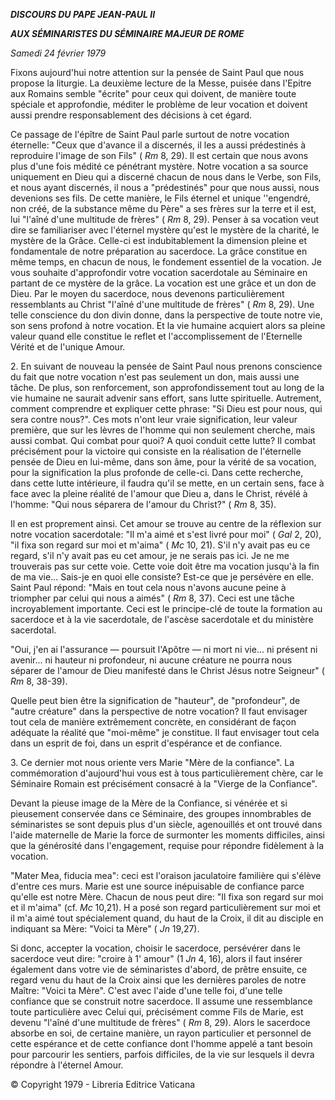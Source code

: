 ***DISCOURS DU PAPE JEAN-PAUL II***

***AUX SÉMINARISTES DU SÉMINAIRE MAJEUR DE ROME***

*Samedi 24 février 1979*

Fixons aujourd'hui notre attention sur la pensée de Saint Paul que nous propose la liturgie. La deuxième lecture de la Messe, puisée dans l'Epitre aux Romains semble "écrite" pour ceux qui doivent, de manière toute spéciale et approfondie, méditer le problème de leur vocation et doivent aussi prendre responsablement des décisions à cet égard.

Ce passage de l'épître de Saint Paul parle surtout de notre vocation éternelle: "Ceux que d'avance il a discernés, il les a aussi prédestinés à reproduire l'image de son Fils" ( *Rm* 8, 29). Il est certain que nous avons plus d'une fois médité ce pénétrant mystère. Notre vocation a sa source uniquement en Dieu qui a discerné chacun de nous dans le Verbe, son Fils, et nous ayant discernés, il nous a "prédestinés" pour que nous aussi, nous devenions ses fils. De cette manière, le Fils éternel et unique ''engendré, non créé, de la substance même du Père" a ses frères sur la terre et il est, lui "l'aîné d'une multitude de frères" ( *Rm* 8, 29). Penser à sa vocation veut dire se familiariser avec l'éternel mystère qu'est le mystère de la charité, le mystère de la Grâce. Celle-ci est indubitablement la dimension pleine et fondamentale de notre préparation au sacerdoce. La grâce constitue en même temps, en chacun de nous, le fondement essentiel de la vocation. Je vous souhaite d'approfondir votre vocation sacerdotale au Séminaire en partant de ce mystère de la grâce. La vocation est une grâce et un don de Dieu. Par le moyen du sacerdoce, nous devenons particulièrement ressemblants au Christ "l'aîné d'une multitude de frères" ( *Rm* 8, 29). Une telle conscience du don divin donne, dans la perspective de toute notre vie, son sens profond à notre vocation. Et la vie humaine acquiert alors sa pleine valeur quand elle constitue le reflet et l'accomplissement de l'Eternelle Vérité et de l'unique Amour.

2\. En suivant de nouveau la pensée de Saint Paul nous prenons conscience du fait que notre vocation n'est pas seulement un don, mais aussi une tâche. De plus, son renforcement, son approfondissement tout au long de la vie humaine ne saurait advenir sans effort, sans lutte spirituelle. Autrement, comment comprendre et expliquer cette phrase: "Si Dieu est pour nous, qui sera contre nous?". Ces mots n'ont leur vraie signification, leur valeur première, que sur les lèvres de l'homme qui non seulement cherche, mais aussi combat. Qui combat pour quoi? A quoi conduit cette lutte? Il combat précisément pour la victoire qui consiste en la réalisation de l'éternelle pensée de Dieu en lui-même, dans son âme, pour la vérité de sa vocation, pour la signification la plus profonde de celle-ci. Dans cette recherche, dans cette lutte intérieure, il faudra qu'il se mette, en un certain sens, face à face avec la pleine réalité de l'amour que Dieu a, dans le Christ, révélé à l'homme: "Qui nous séparera de l'amour du Christ?" ( *Rm* 8, 35).

Il en est proprement ainsi. Cet amour se trouve au centre de la réflexion sur notre vocation sacerdotale: "Il m'a aimé et s'est livré pour moi" ( *Gal* 2, 20), "il fixa son regard sur moi et m'aima" ( *Mc* 10, 21). S'il n'y avait pas eu ce regard, s'il n'y avait pas eu cet amour, je ne serais pas ici. Je ne me trouverais pas sur cette voie. Cette voie doit être ma vocation jusqu'à la fin de ma vie... Sais-je en quoi elle consiste? Est-ce que je persévère en elle. Saint Paul répond: "Mais en tout cela nous n'avons aucune peine à triompher par celui qui nous a aimés" ( *Rm* 8, 37). Ceci est une tâche incroyablement importante. Ceci est le principe-clé de toute la formation au sacerdoce et à la vie sacerdotale, de l'ascèse sacerdotale et du ministère sacerdotal.

"Oui, j'en ai l'assurance — poursuit l'Apôtre — ni mort ni vie... ni présent ni avenir... ni hauteur ni profondeur, ni aucune créature ne pourra nous séparer de l'amour de Dieu manifesté dans le Christ Jésus notre Seigneur" ( *Rm* 8, 38-39).

Quelle peut bien être la signification de "hauteur", de "profondeur", de "autre créature" dans la perspective de notre vocation? Il faut envisager tout cela de manière extrêmement concrète, en considérant de façon adéquate la réalité que "moi-même" je constitue. Il faut envisager tout cela dans un esprit de foi, dans un esprit d'espérance et de confiance.

3\. Ce dernier mot nous oriente vers Marie "Mère de la confiance". La commémoration d'aujourd'hui vous est à tous particulièrement chère, car le Séminaire Romain est précisément consacré à la "Vierge de la Confiance".

Devant la pieuse image de la Mère de la Confiance, si vénérée et si pieusement conservée dans ce Séminaire, des groupes innombrables de séminaristes se sont depuis plus d'un siècle, agenouillés et ont trouvé dans l'aide maternelle de Marie la force de surmonter les moments difficiles, ainsi que la générosité dans l'engagement, requise pour répondre fidèlement à la vocation.

"Mater Mea, fiducia mea": ceci est l'oraison jaculatoire familière qui s'élève d'entre ces murs. Marie est une source inépuisable de confiance parce qu'elle est notre Mère. Chacun de nous peut dire: "Il fixa son regard sur moi et il m'aima" (cf. *Mc* 10,21). H a posé son regard particulièrement sur moi et il m'a aimé tout spécialement quand, du haut de la Croix, il dit au disciple en indiquant sa Mère: "Voici ta Mère" ( *Jn* 19,27).

Si donc, accepter la vocation, choisir le sacerdoce, persévérer dans le sacerdoce veut dire: "croire à 1' amour" (1 *Jn* 4, 16), alors il faut insérer également dans votre vie de séminaristes d'abord, de prêtre ensuite, ce regard venu du haut de la Croix ainsi que les dernières paroles de notre Maître: "Voici ta Mère". C'est avec l'aide d'une telle foi, d'une telle confiance que se construit notre sacerdoce. Il assume une ressemblance toute particulière avec Celui qui, précisément comme Fils de Marie, est devenu "l'aîné d'une multitude de frères" ( *Rm* 8, 29). Alors le sacerdoce absorbe en soi, de certaine manière, un rayon particulier et personnel de cette espérance et de cette confiance dont l'homme appelé a tant besoin pour parcourir les sentiers, parfois difficiles, de la vie sur lesquels il devra répondre à l'éternel Amour.

© Copyright 1979 - Libreria Editrice Vaticana